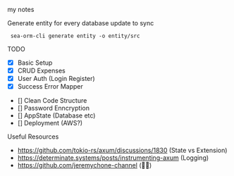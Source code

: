  my notes

 Generate entity for every database update to sync
 ```
  sea-orm-cli generate entity -o entity/src
 ```

 TODO
 - [X] Basic Setup
 - [X] CRUD Expenses
 - [X] User Auth (Login Register)
 - [X] Success Error Mapper
 - [] Clean Code Structure
 - [] Password Enncryption
 - [] AppState (Database etc)
 - [] Deployment (AWS?)

 Useful Resources
 - https://github.com/tokio-rs/axum/discussions/1830 (State vs Extension)
 - https://determinate.systems/posts/instrumenting-axum (Logging)
 - https://github.com/jeremychone-channel (👍🏻)
